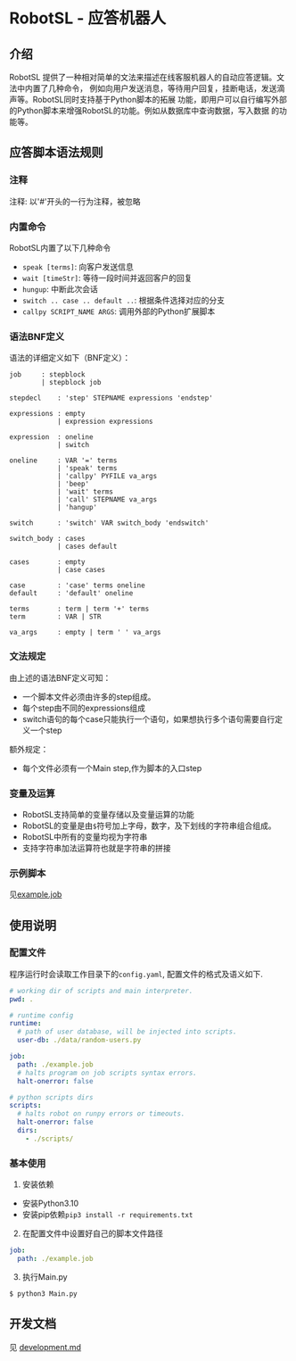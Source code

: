 # RobotSL - 应答机器人

## 介绍

RobotSL 提供了一种相对简单的文法来描述在线客服机器人的自动应答逻辑。文法中内置了几种命令，
例如向用户发送消息，等待用户回复，挂断电话，发送滴声等。RobotSL同时支持基于Python脚本的拓展
功能，即用户可以自行编写外部的Python脚本来增强RobotSL的功能。例如从数据库中查询数据，写入数据
的功能等。

## 应答脚本语法规则

### 注释

注释: 以'#'开头的一行为注释，被忽略

### 内置命令

RobotSL内置了以下几种命令

- `speak [terms]`: 向客户发送信息
- `wait [timeStr]`: 等待一段时间并返回客户的回复
- `hungup`: 中断此次会话
- `switch .. case .. default ..`: 根据条件选择对应的分支
- `callpy SCRIPT_NAME ARGS`: 调用外部的Python扩展脚本

### 语法BNF定义

语法的详细定义如下（BNF定义）：
```
job		: stepblock
		| stepblock job

stepdecl	: 'step' STEPNAME expressions 'endstep'

expressions	: empty
			| expression expressions

expression	: oneline
			| switch

oneline		: VAR '=' terms
			| 'speak' terms
			| 'callpy' PYFILE va_args
			| 'beep'
			| 'wait' terms
			| 'call' STEPNAME va_args
			| 'hangup'

switch		: 'switch' VAR switch_body 'endswitch'
	
switch_body	: cases 
			| cases default

cases		: empty 
			| case cases

case		: 'case' terms oneline
default		: 'default' oneline

terms		: term | term '+' terms
term		: VAR | STR

va_args		: empty | term ' ' va_args
```

### 文法规定

由上述的语法BNF定义可知：
- 一个脚本文件必须由许多的step组成。
- 每个step由不同的expressions组成
- switch语句的每个case只能执行一个语句，如果想执行多个语句需要自行定义一个step

额外规定：
- 每个文件必须有一个Main step,作为脚本的入口step

### 变量及运算

- RobotSL支持简单的变量存储以及变量运算的功能
- RobotSL的变量是由`$`符号加上字母，数字，及下划线的字符串组合组成。
- RobotSL中所有的变量均视为字符串
- 支持字符串加法运算符也就是字符串的拼接

### 示例脚本

见[example.job](./example.job)

## 使用说明

### 配置文件

程序运行时会读取工作目录下的`config.yaml`, 配置文件的格式及语义如下.
```yaml
# working dir of scripts and main interpreter.
pwd: .

# runtime config
runtime:
  # path of user database, will be injected into scripts.
  user-db: ./data/random-users.py

job:
  path: ./example.job
  # halts program on job scripts syntax errors.
  halt-onerror: false

# python scripts dirs
scripts: 
  # halts robot on runpy errors or timeouts.
  halt-onerror: false
  dirs: 
    - ./scripts/
```

### 基本使用

1. 安装依赖

- 安装Python3.10
- 安装pip依赖`pip3 install -r requirements.txt`

2. 在配置文件中设置好自己的脚本文件路径
```yaml
job:
  path: ./example.job
```

3. 执行Main.py

```bash
$ python3 Main.py
```

## 开发文档

见 [development.md](./docs/development.md)
